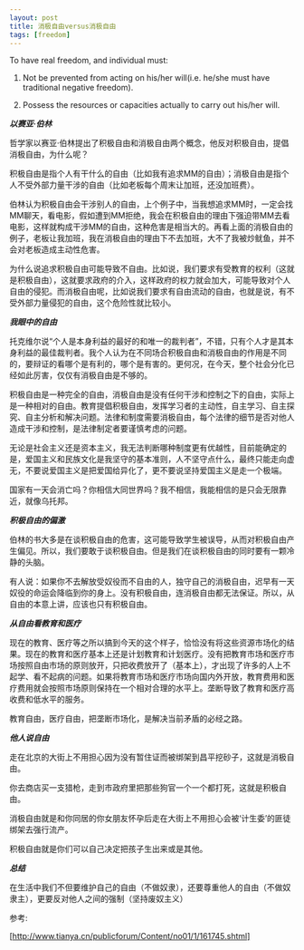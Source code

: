```yaml
---
layout: post
title: 消极自由versus消极自由
tags: [freedom]
---
```

To have real freedom, and individual must:

1. Not be prevented from acting on his/her will(i.e. he/she must have traditional negative freedom).


2. Possess the resources or capacities actually to carry out his/her will.


***以赛亚·伯林***

哲学家以赛亚·伯林提出了积极自由和消极自由两个概念，他反对积极自由，提倡消极自由，为什么呢？


积极自由是指个人有干什么的自由（比如我有追求MM的自由）；消极自由是指个人不受外部力量干涉的自由（比如老板每个周末让加班，还没加班费）。


伯林认为积极自由会干涉别人的自由，上个例子中，当我想追求MM时，一定会找MM聊天，看电影，假如遭到MM拒绝，我会在积极自由的理由下强迫带MM去看电影，这样就构成干涉MM的自由，这种危害是相当大的。再看上面的消极自由的例子，老板让我加班，我在消极自由的理由下不去加班，大不了我被炒鱿鱼，并不会对老板造成主动性危害。


为什么说追求积极自由可能导致不自由。比如说，我们要求有受教育的权利（这就是积极自由），这就要求政府的介入，这样政府的权力就会加大，可能导致对个人自由的侵犯。而消极自由呢，比如说我们要求有自由流动的自由，也就是说，有不受外部力量侵犯的自由，这个危险性就比较小。


***我眼中的自由***


托克维尔说“个人是本身利益的最好的和唯一的裁判者”，不错，只有个人才是其本身利益的最佳裁判者。我个人认为在不同场合积极自由和消极自由的作用是不同的，要辩证的看哪个是有利的，哪个是有害的。更何况，在今天，整个社会分化已经如此厉害，仅仅有消极自由是不够的。


积极自由是一种完全的自由，消极自由是没有任何干涉和控制之下的自由，实际上是一种相对的自由。教育提倡积极自由，发挥学习者的主动性，自主学习、自主探究、自主分析和解决问题。法律和制度需要消极自由，每个法律的细节是否对他人造成干涉和控制，是法律制定者要谨慎考虑的问题。


无论是社会主义还是资本主义，我无法判断哪种制度更有优越性，目前能确定的是，爱国主义和民族文化是我坚守的基本准则，人不坚守点什么，最终只能走向虚无，不要说爱国主义是把爱国给异化了，更不要说坚持爱国主义是走一个极端。


国家有一天会消亡吗？你相信大同世界吗？我不相信，我能相信的是只会无限靠近，就像乌托邦。


***积极自由的偏激***


伯林的书大多是在谈积极自由的危害，这可能导致学生被误导，从而对积极自由产生偏见。所以，我们要敢于谈积极自由。但是我们在谈积极自由的同时要有一颗冷静的头脑。


有人说：如果你不去解放受奴役而不自由的人，独守自己的消极自由，迟早有一天奴役的命运会降临到你的身上。没有积极自由，连消极自由都无法保证。所以，从自由的本意上讲，应该也只有积极自由。


***从自由看教育和医疗***


现在的教育、医疗等之所以搞到今天的这个样子，恰恰没有将这些资源市场化的结果。现在的教育和医疗基本上还是计划教育和计划医疗。没有把教育市场和医疗市场按照自由市场的原则放开，只把收费放开了（基本上），才出现了许多的人上不起学、看不起病的问题。如果将教育市场和医疗市场向国内外开放，教育费用和医疗费用就会按照市场原则保持在一个相对合理的水平上。垄断导致了教育和医疗高收费和低水平的服务。
	

教育自由，医疗自由，把垄断市场化，是解决当前矛盾的必经之路。


***他人说自由***


走在北京的大街上不用担心因为没有暂住证而被绑架到昌平挖砂子，这就是消极自由。

你去商店买一支猎枪，走到市政府里把那些狗官一个一个都打死，这就是积极自由。


消极自由就是和你同居的你女朋友怀孕后走在大街上不用担心会被‘计生委’的匪徒绑架去强行流产。


积极自由就是你们可以自己决定把孩子生出来或是其他。
　　


***总结***

在生活中我们不但要维护自己的自由（不做奴隶），还要尊重他人的自由（不做奴隶主），更要反对他人之间的强制（坚持废奴主义）


参考:

[http://www.tianya.cn/publicforum/Content/no01/1/161745.shtml]

